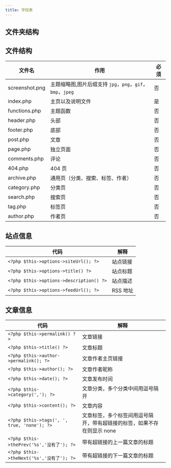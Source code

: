 ```yaml
---
title: 字段表
---
```

## 文件夹结构

## 文件结构

| 文件名         | 作用                                                       | 必须 |
| -------------- | ---------------------------------------------------------- | ---- |
| screenshot.png | 主题缩略图,图片后缀支持 `jpg`，`png`，`gif`，`bmp`，`jpeg` | 否   |
| index.php      | 主页以及说明文件                                           | 是   |
| functions.php  | 主题函数                                                   | 否   |
| header.php     | 头部                                                       | 否   |
| footer.php     | 底部                                                       | 否   |
| post.php       | 文章                                                       | 否   |
| page.php       | 独立页面                                                   | 否   |
| comments.php   | 评论                                                       | 否   |
| 404.php        | 404 页                                                     | 否   |
| archive.php    | 通用页（分类、搜索、标签、作者）                           | 否   |
| category.php   | 分类页                                                     | 否   |
| search.php     | 搜索页                                                     | 否   |
| tag.php        | 标签页                                                     | 否   |
| author.php     | 作者页                                                     | 否   |

## 站点信息

| 代码                                     | 解释     |
| ---------------------------------------- | -------- |
| `<?php $this->options->siteUrl(); ?>`    | 站点链接 |
| `<?php $this->options->title() ?>`       | 站点标题 |
| `<?php $this->options->description() ?>` | 站点描述 |
| `<?php $this->options->feedUrl(); ?>`    | RSS 地址 |

## 文章信息

| 代码                                        | 解释                                                         |
| ------------------------------------------- | ------------------------------------------------------------ |
| `<?php $this->permalink() ?>`               | 文章链接                                                     |
| `<?php $this->title() ?>`                   | 文章标题                                                     |
| `<?php $this->author->permalink(); ?>`      | 文章作者主页链接                                             |
| `<?php $this->author(); ?>`                 | 文章作者昵称                                                 |
| `<?php $this->date(); ?>`                   | 文章发布时间                                                 |
| `<?php $this->category(','); ?>`            | 文章分类，多个分类中间用逗号隔开                             |
| `<?php $this->content(); ?>`                | 文章内容                                                     |
| `<?php $this->tags(', ', true, 'none'); ?>` | 文章标签，多个标签间用逗号隔开，带有超链接的标签，如果不存在则显示 none |
| `<?php $this->thePrev('%s','没有了'); ?>`   | 带有超链接的上一篇文章的标题                                 |
| `<?php $this->theNext('%s','没有了'); ?>`   | 带有超链接的下一篇文章的标题                                 |

